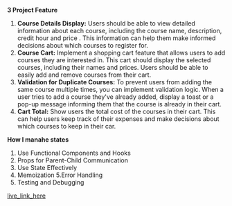 **3 Project Feature**
1. **Course Details Display:** Users should be able to view detailed information about each course, including the course name, description, credit hour and price . This information can help them make informed decisions about which courses to register for.
2. **Course Cart:** Implement a shopping cart feature that allows users to add courses they are interested in. This cart should display the selected courses, including their names and prices. Users should be able to easily add and remove courses from their cart.
3. **Validation for Duplicate Courses:** To prevent users from adding the same course multiple times, you can implement validation logic. When a user tries to add a course they've already added, display a toast or a pop-up message informing them that the course is already in their cart.
4. **Cart Total:** Show users the total cost of the courses in their cart. This can help users keep track of their expenses and make decisions about which courses to keep in their car.

**How I manahe states**
1. Use Functional Components and Hooks
2. Props for Parent-Child Communication
3. Use State Effectively
4. Memoization
5.Error Handling
6. Testing and Debugging

[live_link_here](https://brown-fear.surge.sh/)
